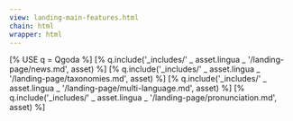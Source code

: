 ```yaml
---
view: landing-main-features.html
chain: html
wrapper: html
---
```

<!--QGODA-NO-XGETTEXT-->
[% USE q = Qgoda %]
[% q.include('_includes/' _ asset.lingua _ '/landing-page/news.md', asset) %]
[% q.include('_includes/' _ asset.lingua _ '/landing-page/taxonomies.md', asset) %]
[% q.include('_includes/' _ asset.lingua _ '/landing-page/multi-language.md', asset) %]
[% q.include('_includes/' _ asset.lingua _ '/landing-page/pronunciation.md', asset) %]
<!--/QGODA-NO-XGETTEXT-->
